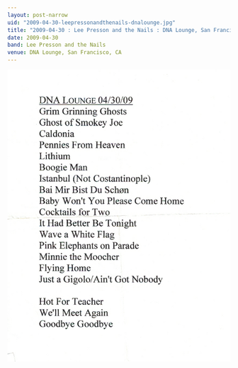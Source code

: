 ```yaml
---
layout: post-narrow
uid: "2009-04-30-leepressonandthenails-dnalounge.jpg"
title: "2009-04-30 : Lee Presson and the Nails : DNA Lounge, San Francisco, CA"
date: 2009-04-30
band: Lee Presson and the Nails
venue: DNA Lounge, San Francisco, CA
---
```


<div class="showcase">
  <img src="/img/2009/04/20090430-LeePressOnAndTheNails-DNALounge.jpg" alt="2009-04-30-leepressonandthenails-dnalounge.jpg">
</div>
